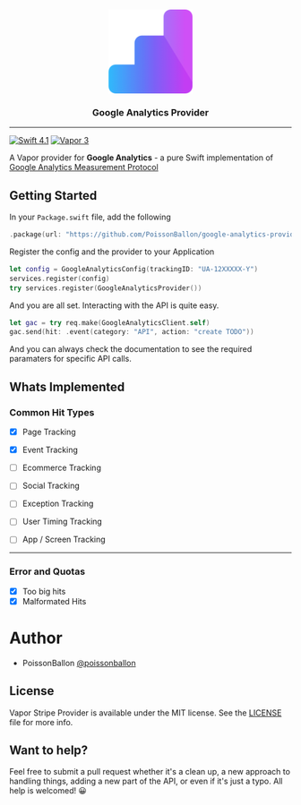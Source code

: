 <h3 align="center">
<a href="https://github.com/PoissonBallon/google-analytics-provider">
<img src="./Assets/logo.png" width="150"/>
<br />
<br />
</a>
Google Analytics Provider
</h3>

------

[![Swift 4.1](https://img.shields.io/badge/Language-Swift%204.1-orange.svg)](https://developer.apple.com/swift/)
[![Vapor 3](https://img.shields.io/badge/vapor-3-00B0FF.svg?logo=data:image/svg+xml;base64,PHN2ZyB3aWR0aD0iMzIiIGhlaWdodD0iMzIiIHZpZXdCb3g9IjAgMCAyIDIiIHhtbG5zPSJodHRwOi8vd3d3LnczLm9yZy8yMDAwL3N2ZyI+PGRlZnM+PGxpbmVhckdyYWRpZW50IHgxPSIwJSIgeTE9IjI0JSIgeDI9IjAlIiB5Mj0iOTYlIiBpZD0iYyI+PHN0b3Agc3RvcC1jb2xvcj0iIzQzQzRGQyIvPjxzdG9wIHN0b3AtY29sb3I9IiNERjQzRjYiIG9mZnNldD0iMTAwJSIvPjwvbGluZWFyR3JhZGllbnQ+PC9kZWZzPjxwYXRoIGZpbGw9InVybCgjYykiIGQ9Ik0xLDAgQzEsMCAxLjcsMC45IDEuNywxLjMgQzEuNywxLjcgMS40LDIgMSwyIEMwLjYsMiAwLjMsMS43IDAuMywxLjMgQzAuMywwLjkgMSwwIDEsMCBaIi8+PC9zdmc+
)](https://github.com/vapor/vapor)

A Vapor provider for __Google Analytics__ - a pure Swift implementation of [Google Analytics Measurement Protocol](https://developers.google.com/analytics/devguides/collection/protocol/v1/)



## Getting Started
In your `Package.swift` file, add the following

~~~~swift
.package(url: "https://github.com/PoissonBallon/google-analytics-provider.git", from: "0.0.1")
~~~~

Register the config and the provider to your Application
~~~~swift
let config = GoogleAnalyticsConfig(trackingID: "UA-12XXXXX-Y")
services.register(config)
try services.register(GoogleAnalyticsProvider())
~~~~

And you are all set. Interacting with the API is quite easy.
~~~~swift
let gac = try req.make(GoogleAnalyticsClient.self)
gac.send(hit: .event(category: "API", action: "create TODO"))
~~~~

And you can always check the documentation to see the required paramaters for specific API calls.


## Whats Implemented

### Common Hit Types
* [x] Page Tracking
* [x] Event Tracking
* [ ] Ecommerce Tracking
* [ ] Social Tracking
* [ ] Exception Tracking
* [ ] User Timing Tracking
* [ ] App / Screen Tracking


---
### Error and Quotas
* [x] Too big hits
* [x] Malformated Hits

# Author

* PoissonBallon [@poissonballon](https://twitter.com/poissonballon)


## License

Vapor Stripe Provider is available under the MIT license. See the [LICENSE](LICENSE) file for more info.

## Want to help?
Feel free to submit a pull request whether it's a clean up, a new approach to handling things, adding a new part of the API, or even if it's just a typo. All help is welcomed! 😀
